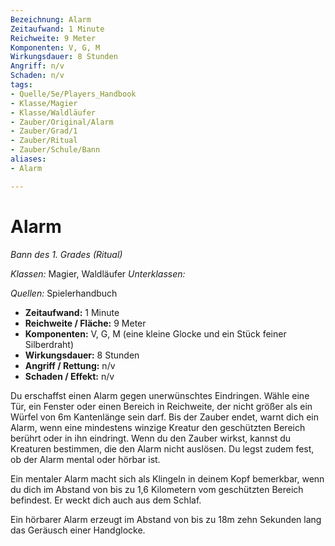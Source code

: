 ```yaml
---
Bezeichnung: Alarm
Zeitaufwand: 1 Minute
Reichweite: 9 Meter
Komponenten: V, G, M
Wirkungsdauer: 8 Stunden
Angriff: n/v
Schaden: n/v
tags:
- Quelle/5e/Players_Handbook
- Klasse/Magier
- Klasse/Waldläufer
- Zauber/Original/Alarm
- Zauber/Grad/1
- Zauber/Ritual
- Zauber/Schule/Bann
aliases: 
- Alarm

---
```

# Alarm
_Bann des 1. Grades (Ritual)_

_Klassen:_ Magier, Waldläufer
_Unterklassen:_

_Quellen:_ Spielerhandbuch
 
- **Zeitaufwand:** 1 Minute
- **Reichweite / Fläche:** 9 Meter
- **Komponenten:** V, G, M (eine kleine Glocke und ein Stück feiner Silberdraht)
- **Wirkungsdauer:** 8 Stunden
- **Angriff / Rettung:** n/v
- **Schaden / Effekt:**  n/v

Du erschaffst einen Alarm gegen unerwünschtes Eindringen. Wähle eine Tür, ein Fenster oder einen Bereich in Reichweite, der nicht größer als ein Würfel von 6m Kantenlänge sein darf. Bis der Zauber endet, warnt dich ein Alarm, wenn eine mindestens winzige Kreatur den geschützten Bereich berührt oder in ihn eindringt. Wenn du den Zauber wirkst, kannst du Kreaturen bestimmen, die den Alarm nicht auslösen. Du legst zudem fest, ob der Alarm mental oder hörbar ist.

Ein mentaler Alarm macht sich als Klingeln in deinem Kopf bemerkbar, wenn du dich im Abstand von bis zu 1,6 Kilometern vom geschützten Bereich befindest. Er weckt dich auch aus dem Schlaf.

Ein hörbarer Alarm erzeugt im Abstand von bis zu 18m zehn Sekunden lang das Geräusch einer Handglocke.